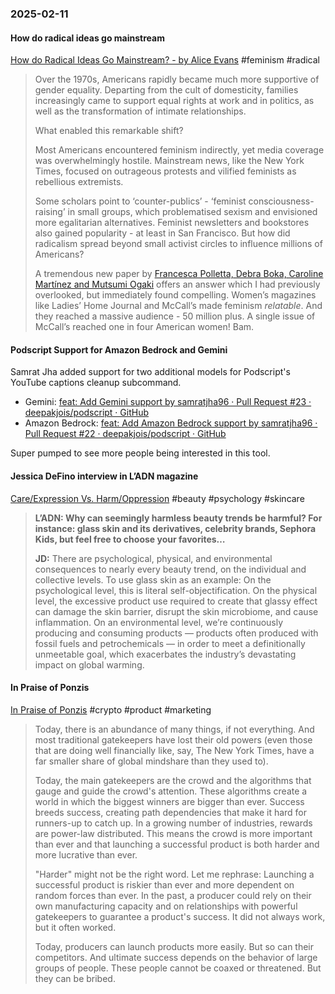 ### 2025-02-11
#### How do radical ideas go mainstream
[How do Radical Ideas Go Mainstream?  - by Alice Evans](https://www.ggd.world/p/how-do-radical-ideas-go-mainstream) #feminism #radical

> Over the 1970s, Americans rapidly became much more supportive of gender equality. Departing from the cult of domesticity, families increasingly came to support equal rights at work and in politics, as well as the transformation of intimate relationships.
> 
> What enabled this remarkable shift?  
>   
> Most Americans encountered feminism indirectly, yet media coverage was overwhelmingly hostile. Mainstream news, like the New York Times, focused on outrageous protests and vilified feminists as rebellious extremists.
> 
> Some scholars point to ‘counter-publics’ - ‘feminist consciousness-raising’ in small groups, which problematised sexism and envisioned more egalitarian alternatives. Feminist newsletters and bookstores also gained popularity - at least in San Francisco. But how did radicalism spread beyond small activist circles to influence millions of Americans?
> 
> A tremendous new paper by [Francesca Polletta, Debra Boka, Caroline Martínez and Mutsumi Ogaki](https://www.journals.uchicago.edu/doi/10.1086/734377) offers an answer which I had previously overlooked, but immediately found compelling. Women’s magazines like Ladies’ Home Journal and McCall’s made feminism _relatable_. And they reached a massive audience - 50 million plus. A single issue of McCall’s reached one in four American women! Bam.
> 

#### Podscript Support for Amazon Bedrock and Gemini
Samrat Jha added support for two additional models for Podscript's YouTube captions cleanup subcommand.

- Gemini: [feat: Add Gemini support by samratjha96 · Pull Request #23 · deepakjois/podscript · GitHub](https://github.com/deepakjois/podscript/pull/23)
- Amazon Bedrock: [feat: Add Amazon Bedrock support by samratjha96 · Pull Request #22 · deepakjois/podscript · GitHub](https://github.com/deepakjois/podscript/pull/22)

Super pumped to see more people being interested in this tool.

#### Jessica DeFino interview in L’ADN magazine
[Care/Expression Vs. Harm/Oppression](https://jessicadefino.substack.com/p/careexpression-vs-harmoppression) #beauty #psychology #skincare 

> **L’ADN: Why can seemingly harmless beauty trends be harmful? For instance: glass skin and its derivatives, celebrity brands, Sephora Kids, but feel free to choose your favorites…**
> 
> **JD:** There are psychological, physical, and environmental consequences to nearly every beauty trend, on the individual and collective levels. To use glass skin as an example: On the psychological level, this is literal self-objectification. On the physical level, the excessive product use required to create that glassy effect can damage the skin barrier, disrupt the skin microbiome, and cause inflammation. On an environmental level, we’re continuously producing and consuming products — products often produced with fossil fuels and petrochemicals — in order to meet a definitionally unmeetable goal, which exacerbates the industry’s devastating impact on global warming.

#### In Praise of Ponzis
[In Praise of Ponzis](https://www.drorpoleg.com/in-praise-of-ponzis/) #crypto #product #marketing

> Today, there is an abundance of many things, if not everything. And most traditional gatekeepers have lost their old powers (even those that are doing well financially like, say, The New York Times, have a far smaller share of global mindshare than they used to).
> 
> Today, the main gatekeepers are the crowd and the algorithms that gauge and guide the crowd's attention. These algorithms create a world in which the biggest winners are bigger than ever. Success breeds success, creating path dependencies that make it hard for runners-up to catch up. In a growing number of industries, rewards are power-law distributed. This means the crowd is more important than ever and that launching a successful product is both harder and more lucrative than ever.
> 
> "Harder" might not be the right word. Let me rephrase: Launching a successful product is riskier than ever and more dependent on random forces than ever. In the past, a producer could rely on their own manufacturing capacity and on relationships with powerful gatekeepers to guarantee a product's success. It did not always work, but it often worked.
> 
> Today, producers can launch products more easily. But so can their competitors. And ultimate success depends on the behavior of large groups of people. These people cannot be coaxed or threatened. But they can be bribed.

#### 